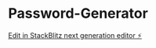# Password-Generator

[Edit in StackBlitz next generation editor ⚡️](https://stackblitz.com/~/github.com/Sammy2266/Password-Generator)